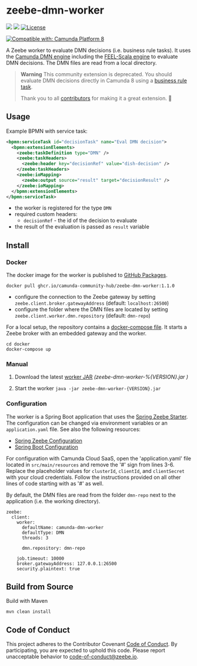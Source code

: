 # zeebe-dmn-worker

[![](https://img.shields.io/badge/Community%20Extension-An%20open%20source%20community%20maintained%20project-FF4700)](https://github.com/camunda-community-hub/community)
[![](https://img.shields.io/badge/Lifecycle-Deprecated-yellowgreen)](https://github.com/Camunda-Community-Hub/community/blob/main/extension-lifecycle.md#deprecated-)
[![License](https://img.shields.io/badge/License-Apache%202.0-blue.svg)](https://opensource.org/licenses/Apache-2.0)

[![Compatible with: Camunda Platform 8](https://img.shields.io/badge/Compatible%20with-Camunda%20Platform%208-0072Ce)](https://github.com/camunda-community-hub/community/blob/main/extension-lifecycle.md#compatiblilty)

A Zeebe worker to evaluate DMN decisions (i.e. business rule tasks). It uses the [Camunda DMN engine](https://docs.camunda.org/manual/7.12/reference/dmn11/) including the [FEEL-Scala engine](https://github.com/camunda/feel-scala) to evaluate DMN decisions. The DMN files are read from a local directory.

> **Warning**
> This community extension is deprecated. You should evaluate DMN decisions directly in Camunda 8 using a [business rule task](https://docs.camunda.io/docs/next/components/modeler/bpmn/business-rule-tasks/). 
>
> Thank you to all [contributors](https://github.com/camunda-community-hub/zeebe-dmn-worker/graphs/contributors) for making it a great extension. :tada:

## Usage

Example BPMN with service task:

```xml
<bpmn:serviceTask id="decisionTask" name="Eval DMN decision">
  <bpmn:extensionElements>
    <zeebe:taskDefinition type="DMN" />
    <zeebe:taskHeaders>
      <zeebe:header key="decisionRef" value="dish-decision" />
    </zeebe:taskHeaders>
    <zeebe:ioMapping>
      <zeebe:output source="result" target="decisionResult" />
    </zeebe:ioMapping>
  </bpmn:extensionElements>
</bpmn:serviceTask>
```

* the worker is registered for the type `DMN`
* required custom headers:
    * `decisionRef` - the id of the decision to evaluate
* the result of the evaluation is passed as `result` variable

## Install

### Docker

The docker image for the worker is published to [GitHub Packages](https://github.com/orgs/camunda-community-hub/packages/container/package/zeebe-dmn-worker).

```
docker pull ghcr.io/camunda-community-hub/zeebe-dmn-worker:1.1.0
```
* configure the connection to the Zeebe gateway by setting `zeebe.client.broker.gatewayAddress` (default: `localhost:26500`) 
* configure the folder where the DMN files are located by setting `zeebe.client.worker.dmn.repository` (default: `dmn-repo`)

For a local setup, the repository contains a [docker-compose file](docker/docker-compose.yml). It starts a Zeebe broker with an embedded gateway and the worker. 

```
cd docker
docker-compose up
```

### Manual

1. Download the latest [worker JAR](https://github.com/camunda-community-hub/zeebe-dmn-worker/releases) _(zeebe-dmn-worker-%{VERSION}.jar
)_

1. Start the worker
    `java -jar zeebe-dmn-worker-{VERSION}.jar`

### Configuration

The worker is a Spring Boot application that uses the [Spring Zeebe Starter](https://github.com/zeebe-io/spring-zeebe). The configuration can be changed via environment variables or an `application.yaml` file. See also the following resources:
* [Spring Zeebe Configuration](https://github.com/zeebe-io/spring-zeebe#configuring-zeebe-connection)
* [Spring Boot Configuration](https://docs.spring.io/spring-boot/docs/current/reference/html/spring-boot-features.html#boot-features-external-config)

For configuration with Camunda Cloud SaaS, open the 'application.yaml' file located in `src/main/resources` and remove the '#' sign from lines 3-6. Replace the placeholder values for `clusterId`, `clientId`, and `clientSecret` with your cloud credentials. Follow the instructions provided on all other lines of code starting with as '#' as well.

By default, the DMN files are read from the folder `dmn-repo` next to the application (i.e. the working directory).

```
zeebe:
  client:
    worker:
      defaultName: camunda-dmn-worker
      defaultType: DMN
      threads: 3
    
      dmn.repository: dmn-repo

    job.timeout: 10000
    broker.gatewayAddress: 127.0.0.1:26500
    security.plaintext: true
```

## Build from Source

Build with Maven

`mvn clean install`

## Code of Conduct

This project adheres to the Contributor Covenant [Code of
Conduct](/CODE_OF_CONDUCT.md). By participating, you are expected to uphold
this code. Please report unacceptable behavior to
code-of-conduct@zeebe.io.
